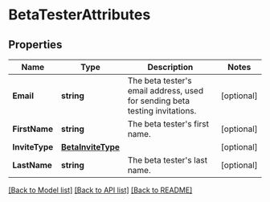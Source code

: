 # BetaTesterAttributes

## Properties

Name | Type | Description | Notes
------------ | ------------- | ------------- | -------------
**Email** | **string** | The beta tester&#39;s email address, used for sending beta testing invitations. | [optional] 
**FirstName** | **string** | The beta tester&#39;s first name. | [optional] 
**InviteType** | [**BetaInviteType**](BetaInviteType.md) |  | [optional] 
**LastName** | **string** | The beta tester&#39;s last name. | [optional] 

[[Back to Model list]](../README.md#documentation-for-models) [[Back to API list]](../README.md#documentation-for-api-endpoints) [[Back to README]](../README.md)


